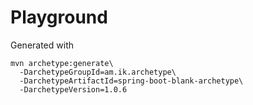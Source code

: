 # Playground

Generated with
```
mvn archetype:generate\
  -DarchetypeGroupId=am.ik.archetype\
  -DarchetypeArtifactId=spring-boot-blank-archetype\
  -DarchetypeVersion=1.0.6
```
